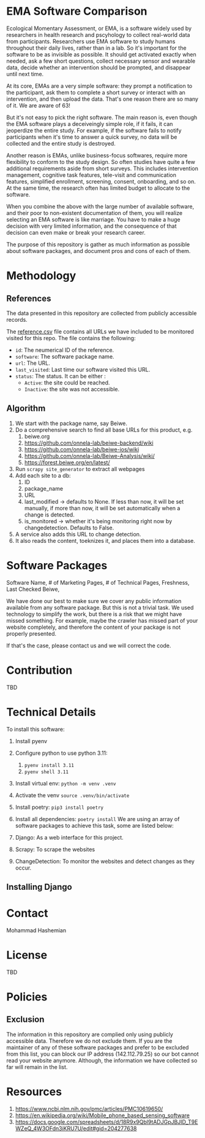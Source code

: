 # EMA Software Comparison
Ecological Momentary Assessment, or EMA, is a software widely used by
researchers in health research and pscyhology to collect real-world data from
participants. Researchers use EMA software to study humans throughout their
daily lives, rather than in a lab. So it's important for the software to be as
invisible as possible. It should get activated exactly when needed, ask a few
short questions, collect necessary sensor and wearable data, decide whether an
intervention should be prompted, and disappear until next time.

At its core, EMAs are a very simple software: they prompt a notification to the
participant, ask them to complete a short survey or interact with an
intervention, and then upload the data. That's one reason there are so many of
it. We are aware of 63!

But it's not easy to pick the right software. The main reason is, even though
the EMA software plays a deceiveingly simple role, if it fails, it can
jeoperdize the entire study. For example, if the software fails to notify
participants when it's time to answer a quick survey, no data will be collected
and the entire study is destroyed.

Another reason is EMAs, unlike business-focus softwares, require more
flexibility to conform to the study design. So often studies have quite a
few additional requirements aside from short surveys. This includes intervention
management, cognitive task features, tele-visit and communication features,
simplified enrollment, screening, consent, onboarding, and so on. At the same time,
the research often has limited budget to allocate to the software.

When you combine the above with the large number of available software, and their
poor to non-existent documentation of them, you will realize selecting an EMA software
is like marriage. You have to make a huge decision with very limited information,
and the consequence of that decision can even make or break your research career.

The purpose of this repository is gather as much information as possible about
software packages, and document pros and cons of each of them.

# Methodology
## References
The data presented in this repository are collected from publicly accessible
records.


The [reference.csv](reference.csv) file contains all URLs we have included to be
monitored visited for this repo. The file contains the following:
 * `id`: The neumerical ID of the reference.
 * `software`: The software package name.
 * `url`: The URL.
 * `last_visited`: Last time our software visited this URL.
 * `status`: The status. It can be either :
   * `Active`: the site could be reached.
   * `Inactive`: the site was not accessible.

## Algorithm
1. We start with the package name, say Beiwe.
2. Do a comprehensive search to find all base URLs for this product, e.g.
   1. beiwe.org
   2. https://github.com/onnela-lab/beiwe-backend/wiki
   3. https://github.com/onnela-lab/beiwe-ios/wiki
   4. https://github.com/onnela-lab/Beiwe-Analysis/wiki/
   5. https://forest.beiwe.org/en/latest/
3. Run `scrapy site_generator` to extract all webpages
4. Add each site to a db:
   1. ID
   2. package_name
   3. URL
   4. last_modified -> defaults to None. If less than now, it will be set manually, if more than now, it will be set automatically when a change is detected.
   5. is_monitored -> whether it's being monitoring right now by changedetection. Defaults to False.
5. A service also adds this URL to change detection.
6. It also reads the content, toeknizes it, and places them into a database.

# Software Packages
Software Name, # of Marketing Pages, # of Technical Pages, Freshness, Last Checked
Beiwe,

We have done our best to make sure we cover any public information available
from any software package. But this is not a trivial task. We used technology
to simplify the work, but there is a risk that we might have missed something.
For example, maybe the crawler has missed part of your website completely, and
therefore the content of your package is not properly presented.

If that's the case, please contact us and we will correct the code.

# Contribution
TBD

# Technical Details
To install this software:

1. Install pyenv
2. Configure python to use python 3.11:
   1. `pyenv install 3.11`
   2. `pyenv shell 3.11`
3. Install virtual env: `python -m venv .venv`
4. Activate the venv `source .venv/bin/activate`
5. Install poetry: `pip3 install poetry`
6. Install all dependencies: `poetry install`
We are using an array of software packages to achieve this task, some are listed
below:

1. Django: As a web interface for this project.
2. Scrapy: To scrape the websites
3. ChangeDetection: To monitor the websites and detect changes as they occur.

## Installing Django


# Contact
Mohammad Hashemian

# License
TBD

# Policies
## Exclusion
The information in this repository are complied only using publicly accessible
data. Therefore we do not exclude them.
If you are the maintainer of any of these software packages and prefer to be
excluded from this list, you can block our IP address (142.112.79.25) so our bot
cannot read your website anymore. Although, the information we have collected so
far will remain in the list.

# Resources
1. https://www.ncbi.nlm.nih.gov/pmc/articles/PMC10619650/
2. https://en.wikipedia.org/wiki/Mobile_phone_based_sensing_software
3. https://docs.google.com/spreadsheets/d/18R9x9Qbl9tADJGpJBJID_T9EWZeQ_4W3OFdn3iKRU7U/edit#gid=204277638
